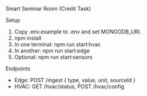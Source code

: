 Smart Seminar Room (Credit Task)

Setup
1) Copy .env.example to .env and set MONGODB_URI.
2) npm install
3) In one terminal: npm run start:hvac
4) In another: npm run start:edge
5) Optional: npm run start:sensors

Endpoints
- Edge: POST /ingest { type, value, unit, sourceId }
- HVAC: GET /hvac/status, POST /hvac/config


